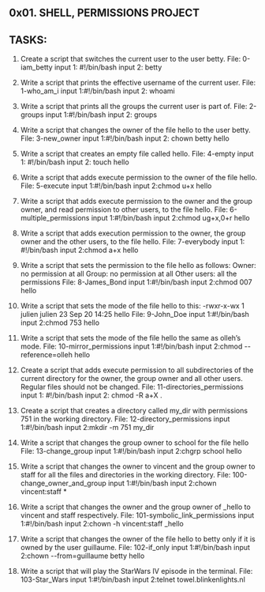 ##	0x01. SHELL, PERMISSIONS PROJECT

##	TASKS:
1. Create a script that switches the current user to the user betty. File: 0-iam_betty 
input 1: #!/bin/bash
input 2: betty

2. Write a script that prints the effective username of the current user. File: 1-who_am_i
input 1:#!/bin/bash
input 2: whoami

3. Write a script that prints all the groups the current user is part of. File: 2-groups
input 1:#!/bin/bash
input 2: groups

4. Write a script that changes the owner of the file hello to the user betty. File: 3-new_owner
input 1:#!/bin/bash
input 2: chown betty hello

5. Write a script that creates an empty file called hello. File: 4-empty
input 1: #!/bin/bash
input 2: touch hello

6. Write a script that adds execute permission to the owner of the file hello. File: 5-execute
input 1:#!/bin/bash
input 2:chmod u+x hello

7. Write a script that adds execute permission to the owner and the group owner, and read permission to other users, to the file hello. File: 6-multiple_permissions
input 1:#!/bin/bash
input 2:chmod ug+x,0+r hello

8. Write a script that adds execution permission to the owner, the group owner and the other users, to the file hello. File: 7-everybody
input 1: #!/bin/bash
input 2:chmod a+x hello

9. Write a script that sets the permission to the file hello as follows: Owner: no permission at all Group: no permission at all Other users: all the permissions
File: 8-James_Bond
input 1:#!/bin/bash
input 2:chmod 007 hello

9. Write a script that sets the mode of the file hello to this: -rwxr-x-wx 1 julien julien 23 Sep 20 14:25 hello File: 9-John_Doe
input 1:#!/bin/bash
input 2:chmod 753 hello
 
10. Write a script that sets the mode of the file hello the same as olleh’s mode. File: 10-mirror_permissions
input 1:#!/bin/bash
input 2:chmod --reference=olleh hello
 
11. Create a script that adds execute permission to all subdirectories of the current directory for the owner, the group owner and all other users. Regular files should not be changed. File: 11-directories_permissions 
input 1: #!/bin/bash
input 2: chmod -R a+X .

12. Create a script that creates a directory called my_dir with permissions 751 in the working directory. 
File: 12-directory_permissions
input 1:#!/bin/bash
input 2:mkdir -m 751 my_dir

13. Write a script that changes the group owner to school for the file hello File: 13-change_group
input 1:#!/bin/bash
input 2:chgrp school hello

14. Write a script that changes the owner to vincent and the group owner to staff for all the files and directories in the working directory. File: 100-change_owner_and_group 
input 1:#!/bin/bash
input 2:chown vincent:staff *

15. Write a script that changes the owner and the group owner of _hello to vincent and staff respectively. File: 101-symbolic_link_permissions
input 1:#!/bin/bash
input 2:chown -h vincent:staff _hello 

16. Write a script that changes the owner of the file hello to betty only if it is owned by the user guillaume. File: 102-if_only
input 1:#!/bin/bash
input 2:chown --from=guillaume betty hello 

17. Write a script that will play the StarWars IV episode in the terminal. File: 103-Star_Wars
input 1:#!/bin/bash
input 2:telnet towel.blinkenlights.nl

